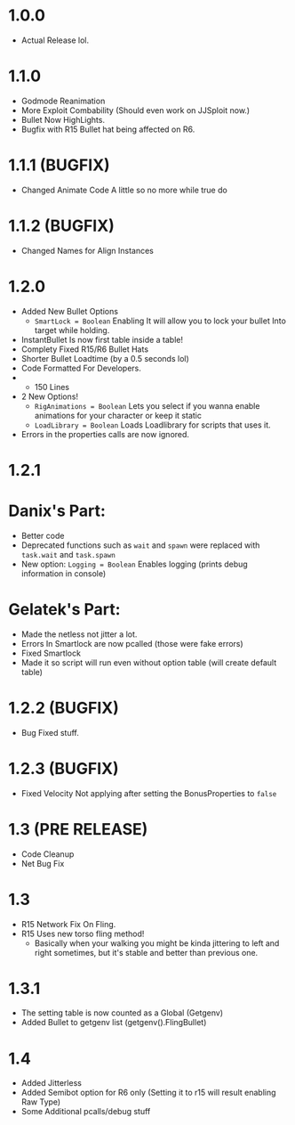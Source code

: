 # 1.0.0
- Actual Release lol.

# 1.1.0
- Godmode Reanimation
- More Exploit Combability (Should even work on JJSploit now.)
- Bullet Now HighLights.
- Bugfix with R15 Bullet hat being affected on R6.

# 1.1.1 (BUGFIX)
- Changed Animate Code A little so no more while true do

# 1.1.2 (BUGFIX)
- Changed Names for Align Instances

# 1.2.0 
- Added New Bullet Options
  - `SmartLock = Boolean` Enabling It will allow you to lock your bullet Into target while holding.
- InstantBullet Is now first table inside a table!
- Complety Fixed R15/R6 Bullet Hats
- Shorter Bullet Loadtime (by a 0.5 seconds lol)
- Code Formatted For Developers.
- + 150 Lines
- 2 New Options! 
  - `RigAnimations = Boolean` Lets you select if you wanna enable animations for your character or keep it static
  - `LoadLibrary = Boolean` Loads Loadlibrary for scripts that uses it.
- Errors in the properties calls are now ignored.

# 1.2.1

  # Danix's Part:
  - Better code
  - Deprecated functions such as `wait` and `spawn` were replaced with `task.wait` and `task.spawn`
  - New option: `Logging = Boolean` Enables logging (prints debug information in console)

  # Gelatek's Part:
  - Made the netless not jitter a lot.
  - Errors In Smartlock are now pcalled (those were fake errors)
  - Fixed Smartlock
  - Made it so script will run even without option table (will create default table)
# 1.2.2 (BUGFIX)
  - Bug Fixed stuff.

# 1.2.3 (BUGFIX)
  - Fixed Velocity Not applying after setting the BonusProperties to `false` 

# 1.3 (PRE RELEASE)
  - Code Cleanup
  - Net Bug Fix

# 1.3 
  - R15 Network Fix On Fling.
  - R15 Uses new torso fling method!
    - Basically when your walking you might be kinda jittering to left and right sometimes, but it's stable and better than previous one.
  
# 1.3.1
  - The setting table is now counted as a Global (Getgenv)
  - Added Bullet to getgenv list (getgenv().FlingBullet)

# 1.4
  - Added Jitterless
  - Added Semibot option for R6 only (Setting it to r15 will result enabling Raw Type)
  - Some Additional pcalls/debug stuff
